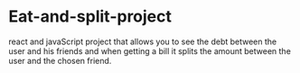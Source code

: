 # Eat-and-split-project
react and javaScript project that allows you to see the debt between the user and his friends and when getting a bill it splits the amount between the user and
the chosen friend.
